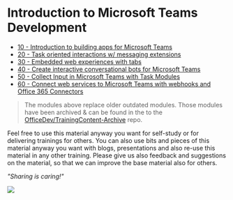 # Introduction to Microsoft Teams Development

- [10 - Introduction to building apps for Microsoft Teams](10%20Introduction%20to%20building%20apps%20for%20Microsoft%20Teams)
- [20 - Task oriented interactions w/ messaging extensions](./20%20Messaging%20Extensions)
- [30 - Embedded web experiences with tabs](./30%20Create%20Embedded%20Web%20Experiences%20with%20Tabs%20for%20Microsoft%20Teams)
- [40 - Create interactive conversational bots for Microsoft Teams](./40%20Conversational%20Bots)
- [50 - Collect Input in Microsoft Teams with Task Modules](./50%20Task%20Modules)
- [60 - Connect web services to Microsoft Teams with webhooks and Office 365 Connectors](./60%20Webhooks%20O365%20Connectors)

> The modules above replace older outdated modules. Those modules have been archived & can be found in the to the [OfficeDev/TrainingContent-Archive](https://github.com/OfficeDev/TrainingContent-Archive) repo.

Feel free to use this material anyway you want for self-study or for delivering trainings for others. You can also use bits and pieces of this material anyway you want with blogs, presentations and also re-use this material in any other training. Please give us also feedback and suggestions on the material, so that we can improve the base material also for others.

*"Sharing is caring!"*

<img src="https://telemetry.sharepointpnp.com/TrainingContent/Teams/readme.md" />